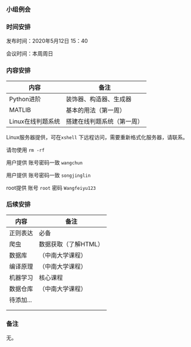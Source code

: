 ### <span align = "center">小组例会</span>

### 时间安排

发布时间：2020年5月12日 15：40

会议时间：本周周日

### 内容安排

| 内容              | 备注                       |
| ----------------- | -------------------------- |
| Python进阶        | 装饰器、构造器、生成器     |
| MATLIB            | 基本的用法（第一周）       |
| Linux在线判题系统 | 搭建在线判题系统（第一周） |

Linux服务器提供，可在`xshell` 下远程访问，需要重新格式化服务器，请联系。

请勿使用 `rm -rf`

用户提供 账号密码一致 `wangchun` 

用户提供 账号密码一致 `songjinglin` 

root提供 账号 `root` 密码 `Wangfeiyu123`

### 后续安排

| 内容     | 备注                 |
| -------- | -------------------- |
| 正则表达 | 必备                 |
| 爬虫     | 数据获取（了解HTML） |
| 数据库   | （中南大学课程）     |
| 编译原理 | （中南大学课程）     |
| 机器学习 | 核心课程             |
| 数据仓库 |         （中南大学课程）             |
| 待添加... |                      |
|          |                      |
|          |                      |

### 备注

无。